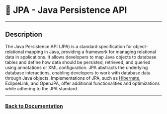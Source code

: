 # 🏪 JPA - Java Persistence API

---

## Description

The Java Persistence API (JPA) is a standard specification for object-relational mapping in Java, providing a framework for managing relational data in applications. It allows developers to map Java objects to database tables and define how data should be persisted, retrieved, and queried using annotations or XML configuration. JPA abstracts the underlying database interactions, enabling developers to work with database data through Java objects. Implementations of JPA, such as [Hibernate][hibernate-doc], EclipseLink, and OpenJPA, offer additional functionalities and optimizations while adhering to the JPA standard.

[hibernate-doc]: hibernate.md

___

### [Back to Documentation](../README.md)